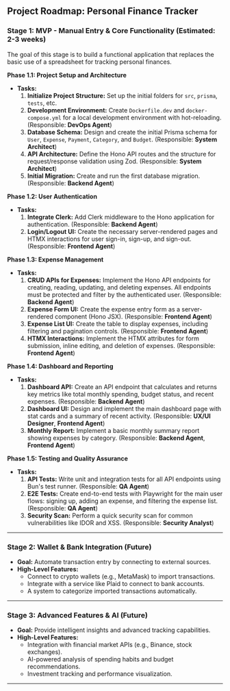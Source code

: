 
## **Project Roadmap: Personal Finance Tracker**

### **Stage 1: MVP - Manual Entry & Core Functionality (Estimated: 2-3 weeks)**

The goal of this stage is to build a functional application that replaces the basic use of a spreadsheet for tracking personal finances.

**Phase 1.1: Project Setup and Architecture**
*   **Tasks:**
    1.  **Initialize Project Structure:** Set up the initial folders for `src`, `prisma`, `tests`, etc.
    2.  **Development Environment:** Create `Dockerfile.dev` and `docker-compose.yml` for a local development environment with hot-reloading. (Responsible: **DevOps Agent**)
    3.  **Database Schema:** Design and create the initial Prisma schema for `User`, `Expense`, `Payment`, `Category`, and `Budget`. (Responsible: **System Architect**)
    4.  **API Architecture:** Define the Hono API routes and the structure for request/response validation using Zod. (Responsible: **System Architect**)
    5.  **Initial Migration:** Create and run the first database migration. (Responsible: **Backend Agent**)

**Phase 1.2: User Authentication**
*   **Tasks:**
    1.  **Integrate Clerk:** Add Clerk middleware to the Hono application for authentication. (Responsible: **Backend Agent**)
    2.  **Login/Logout UI:** Create the necessary server-rendered pages and HTMX interactions for user sign-in, sign-up, and sign-out. (Responsible: **Frontend Agent**)

**Phase 1.3: Expense Management**
*   **Tasks:**
    1.  **CRUD APIs for Expenses:** Implement the Hono API endpoints for creating, reading, updating, and deleting expenses. All endpoints must be protected and filter by the authenticated user. (Responsible: **Backend Agent**)
    2.  **Expense Form UI:** Create the expense entry form as a server-rendered component (Hono JSX). (Responsible: **Frontend Agent**)
    3.  **Expense List UI:** Create the table to display expenses, including filtering and pagination controls. (Responsible: **Frontend Agent**)
    4.  **HTMX Interactions:** Implement the HTMX attributes for form submission, inline editing, and deletion of expenses. (Responsible: **Frontend Agent**)

**Phase 1.4: Dashboard and Reporting**
*   **Tasks:**
    1.  **Dashboard API:** Create an API endpoint that calculates and returns key metrics like total monthly spending, budget status, and recent expenses. (Responsible: **Backend Agent**)
    2.  **Dashboard UI:** Design and implement the main dashboard page with stat cards and a summary of recent activity. (Responsible: **UX/UI Designer**, **Frontend Agent**)
    3.  **Monthly Report:** Implement a basic monthly summary report showing expenses by category. (Responsible: **Backend Agent**, **Frontend Agent**)

**Phase 1.5: Testing and Quality Assurance**
*   **Tasks:**
    1.  **API Tests:** Write unit and integration tests for all API endpoints using Bun's test runner. (Responsible: **QA Agent**)
    2.  **E2E Tests:** Create end-to-end tests with Playwright for the main user flows: signing up, adding an expense, and filtering the expense list. (Responsible: **QA Agent**)
    3.  **Security Scan:** Perform a quick security scan for common vulnerabilities like IDOR and XSS. (Responsible: **Security Analyst**)

---

### **Stage 2: Wallet & Bank Integration (Future)**

*   **Goal:** Automate transaction entry by connecting to external sources.
*   **High-Level Features:**
    *   Connect to crypto wallets (e.g., MetaMask) to import transactions.
    *   Integrate with a service like Plaid to connect to bank accounts.
    *   A system to categorize imported transactions automatically.

---

### **Stage 3: Advanced Features & AI (Future)**

*   **Goal:** Provide intelligent insights and advanced tracking capabilities.
*   **High-Level Features:**
    *   Integration with financial market APIs (e.g., Binance, stock exchanges).
    *   AI-powered analysis of spending habits and budget recommendations.
    *   Investment tracking and performance visualization.

---
